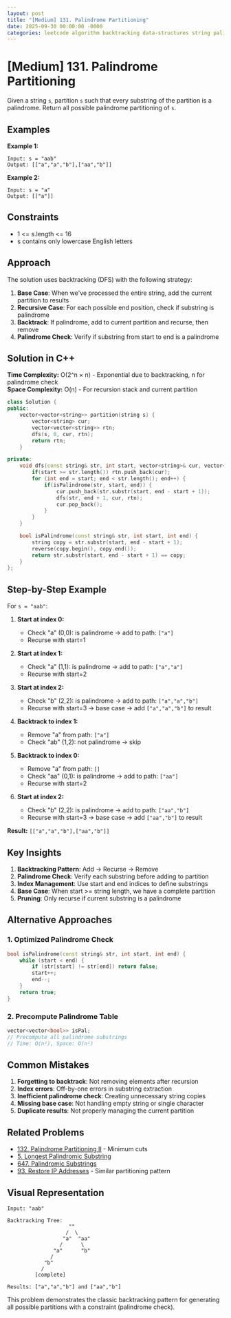```yaml
---
layout: post
title: "[Medium] 131. Palindrome Partitioning"
date: 2025-09-30 00:00:00 -0000
categories: leetcode algorithm backtracking data-structures string palindrome recursion medium cpp partitioning problem-solving
---
```


# [Medium] 131. Palindrome Partitioning

Given a string `s`, partition `s` such that every substring of the partition is a palindrome. Return all possible palindrome partitioning of `s`.

## Examples

**Example 1:**
```
Input: s = "aab"
Output: [["a","a","b"],["aa","b"]]
```

**Example 2:**
```
Input: s = "a"
Output: [["a"]]
```

## Constraints

- 1 <= s.length <= 16
- s contains only lowercase English letters

## Approach

The solution uses backtracking (DFS) with the following strategy:

1. **Base Case**: When we've processed the entire string, add the current partition to results
2. **Recursive Case**: For each possible end position, check if substring is palindrome
3. **Backtrack**: If palindrome, add to current partition and recurse, then remove
4. **Palindrome Check**: Verify if substring from start to end is a palindrome

## Solution in C++

**Time Complexity:** O(2^n × n) - Exponential due to backtracking, n for palindrome check  
**Space Complexity:** O(n) - For recursion stack and current partition

```cpp
class Solution {
public:
    vector<vector<string>> partition(string s) {
        vector<string> cur;
        vector<vector<string>> rtn;
        dfs(s, 0, cur, rtn);
        return rtn;
    }

private:
    void dfs(const string& str, int start, vector<string>& cur, vector<vector<string>>& rtn) {
        if(start >= str.length()) rtn.push_back(cur);
        for (int end = start; end < str.length(); end++) {
            if(isPalindrome(str, start, end)) {
                cur.push_back(str.substr(start, end - start + 1));
                dfs(str, end + 1, cur, rtn);
                cur.pop_back();
            }
        }
    }

    bool isPalindrome(const string& str, int start, int end) {
        string copy = str.substr(start, end - start + 1);
        reverse(copy.begin(), copy.end());
        return str.substr(start, end - start + 1) == copy;
    }
};
```

## Step-by-Step Example

For `s = "aab"`:

1. **Start at index 0:**
   - Check "a" (0,0): is palindrome → add to path: `["a"]`
   - Recurse with start=1

2. **Start at index 1:**
   - Check "a" (1,1): is palindrome → add to path: `["a","a"]`
   - Recurse with start=2

3. **Start at index 2:**
   - Check "b" (2,2): is palindrome → add to path: `["a","a","b"]`
   - Recurse with start=3 → base case → add `["a","a","b"]` to result

4. **Backtrack to index 1:**
   - Remove "a" from path: `["a"]`
   - Check "ab" (1,2): not palindrome → skip

5. **Backtrack to index 0:**
   - Remove "a" from path: `[]`
   - Check "aa" (0,1): is palindrome → add to path: `["aa"]`
   - Recurse with start=2

6. **Start at index 2:**
   - Check "b" (2,2): is palindrome → add to path: `["aa","b"]`
   - Recurse with start=3 → base case → add `["aa","b"]` to result

**Result:** `[["a","a","b"],["aa","b"]]`

## Key Insights

1. **Backtracking Pattern**: Add → Recurse → Remove
2. **Palindrome Check**: Verify each substring before adding to partition
3. **Index Management**: Use start and end indices to define substrings
4. **Base Case**: When start >= string length, we have a complete partition
5. **Pruning**: Only recurse if current substring is a palindrome

## Alternative Approaches

### 1. **Optimized Palindrome Check**
```cpp
bool isPalindrome(const string& str, int start, int end) {
    while (start < end) {
        if (str[start] != str[end]) return false;
        start++;
        end--;
    }
    return true;
}
```

### 2. **Precompute Palindrome Table**
```cpp
vector<vector<bool>> isPal;
// Precompute all palindrome substrings
// Time: O(n²), Space: O(n²)
```

## Common Mistakes

1. **Forgetting to backtrack**: Not removing elements after recursion
2. **Index errors**: Off-by-one errors in substring extraction
3. **Inefficient palindrome check**: Creating unnecessary string copies
4. **Missing base case**: Not handling empty string or single character
5. **Duplicate results**: Not properly managing the current partition

## Related Problems

- [132. Palindrome Partitioning II](https://leetcode.com/problems/palindrome-partitioning-ii/) - Minimum cuts
- [5. Longest Palindromic Substring](https://leetcode.com/problems/longest-palindromic-substring/)
- [647. Palindromic Substrings](https://leetcode.com/problems/palindromic-substrings/)
- [93. Restore IP Addresses](https://leetcode.com/problems/restore-ip-addresses/) - Similar partitioning pattern

## Visual Representation

```
Input: "aab"

Backtracking Tree:
                    ""
                   /  \
                  "a"  "aa"
                 /      \
               "a"      "b"
              /
            "b"
           /
         [complete]

Results: ["a","a","b"] and ["aa","b"]
```

This problem demonstrates the classic backtracking pattern for generating all possible partitions with a constraint (palindrome check).
